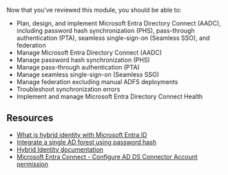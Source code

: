 Now that you've reviewed this module, you should be able to:

- Plan, design, and implement Microsoft Entra Directory Connect (AADC), including password hash synchronization (PHS), pass-through authentication (PTA), seamless single-sign-on (Seamless SSO), and federation
- Manage Microsoft Entra Directory Connect (AADC)
- Manage password hash synchronization (PHS)
- Manage pass-through authentication (PTA)
- Manage seamless single-sign-on (Seamless SSO)
- Manage federation excluding manual ADFS deployments
- Troubleshoot synchronization errors
- Implement and manage Microsoft Entra Directory Connect Health

## Resources

- [What is hybrid identity with Microsoft Entra ID](/azure/active-directory/hybrid/whatis-hybrid-identity)
- [Integrate a single AD forest using password hash](/azure/active-directory/hybrid/tutorial-password-hash-sync)
- [Hybrid Identity documentation](/azure/active-directory/hybrid/)
- [Microsoft Entra Connect - Configure AD DS Connector Account permission](/azure/active-directory/hybrid/how-to-connect-configure-ad-ds-connector-account)
